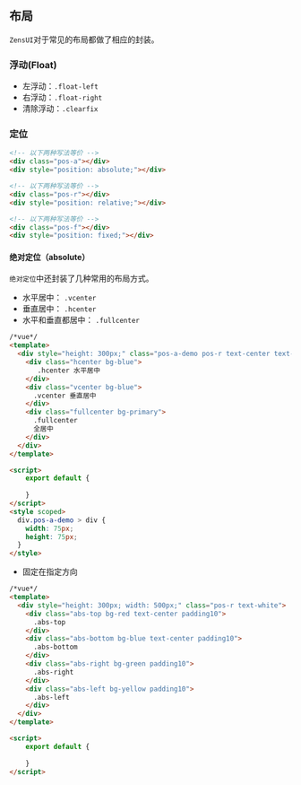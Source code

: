 ## 布局
`ZensUI`对于常见的布局都做了相应的封装。

### 浮动(Float)

- 左浮动：`.float-left`
- 右浮动：`.float-right`
- 清除浮动：`.clearfix`

### 定位

```html
<!-- 以下两种写法等价 -->
<div class="pos-a"></div>
<div style="position: absolute;"></div>

<!-- 以下两种写法等价 -->
<div class="pos-r"></div>
<div style="position: relative;"></div>

<!-- 以下两种写法等价 -->
<div class="pos-f"></div>
<div style="position: fixed;"></div>


```

#### 绝对定位（absolute）
`绝对定位`中还封装了几种常用的布局方式。
- 水平居中： `.vcenter`
- 垂直居中： `.hcenter`
- 水平和垂直都居中： `.fullcenter`

```html
/*vue*/
<template>
  <div style="height: 300px;" class="pos-a-demo pos-r text-center text-white">
    <div class="hcenter bg-blue">
       .hcenter 水平居中
    </div>
    <div class="vcenter bg-blue">
      .vcenter 垂直居中
    </div>
    <div class="fullcenter bg-primary">
      .fullcenter
      全居中
    </div>
  </div>
</template>

<script>
    export default {
        
    }
</script>
<style scoped>
  div.pos-a-demo > div {
    width: 75px;
    height: 75px;
  }
</style> 
```

- 固定在指定方向

```html
/*vue*/
<template>
  <div style="height: 300px; width: 500px;" class="pos-r text-white">
    <div class="abs-top bg-red text-center padding10">
      .abs-top
    </div>
    <div class="abs-bottom bg-blue text-center padding10">
      .abs-bottom
    </div>
    <div class="abs-right bg-green padding10">
      .abs-right
    </div>
    <div class="abs-left bg-yellow padding10">
      .abs-left
    </div>
  </div>
</template>

<script>
    export default {
        
    }
</script>
```


